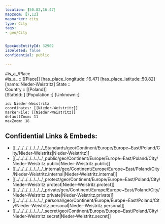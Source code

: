 ```yaml
---
location: [50.82,16.47] 
mapzoom: [7,12] 
mapmarker: city 
type: City
tags:
- geo/City


SpocWebEntityId: 32902
isDeleted: false
confidential: public

---
```

#is_a_/Place  
#is_a_ :: [[Place]] 
[has_place_longitude::16.47] 
[has_place_latitude::50.82] 
[name::Nieder-Weistritz] 
State ::  
Country :: [[Poland]]  
[StateId::] 
[Population::] 
[Unknown::] 


```leaflet
id: Nieder-Weistritz
coordinates: [[Nieder-Weistritz]] 
markerFile: [[Nieder-Weistritz]] 
defaultZoom: 11 
maxZoom: 18
```


## Confidential Links & Embeds: 
- [[../../../../../../../_Standards/geo/Continent/Europe/Europe~East/Poland/City/Nieder-Weistritz|Nieder-Weistritz]] 
- [[../../../../../../../_public/geo/Continent/Europe/Europe~East/Poland/City/Nieder-Weistritz.public|Nieder-Weistritz.public]] 
- [[../../../../../../../_internal/geo/Continent/Europe/Europe~East/Poland/City/Nieder-Weistritz.internal|Nieder-Weistritz.internal]] 
- [[../../../../../../../_protect/geo/Continent/Europe/Europe~East/Poland/City/Nieder-Weistritz.protect|Nieder-Weistritz.protect]] 
- [[../../../../../../../_private/geo/Continent/Europe/Europe~East/Poland/City/Nieder-Weistritz.private|Nieder-Weistritz.private]] 
- [[../../../../../../../_personal/geo/Continent/Europe/Europe~East/Poland/City/Nieder-Weistritz.personal|Nieder-Weistritz.personal]] 
- [[../../../../../../../_secret/geo/Continent/Europe/Europe~East/Poland/City/Nieder-Weistritz.secret|Nieder-Weistritz.secret]] 
